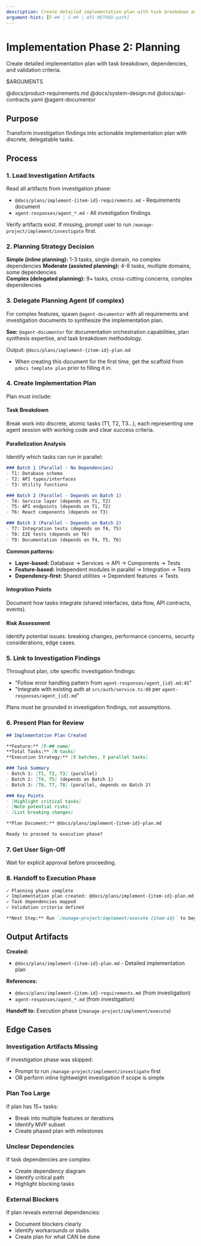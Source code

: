 ```yaml
---
description: Create detailed implementation plan with task breakdown and dependencies
argument-hint: [F-## | S-## | API-METHOD-path]
---
```


# Implementation Phase 2: Planning

Create detailed implementation plan with task breakdown, dependencies, and validation criteria.

$ARGUMENTS

@docs/product-requirements.md
@docs/system-design.md
@docs/api-contracts.yaml
@agent-documentor

## Purpose

Transform investigation findings into actionable implementation plan with discrete, delegatable tasks.

## Process

### 1. Load Investigation Artifacts
Read all artifacts from investigation phase:
- `@docs/plans/implement-{item-id}-requirements.md` - Requirements document
- `agent-responses/agent_*.md` - All investigation findings

Verify artifacts exist. If missing, prompt user to run `/manage-project/implement/investigate` first.

### 2. Planning Strategy Decision
**Simple (inline planning):** 1-3 tasks, single domain, no complex dependencies
**Moderate (assisted planning):** 4-8 tasks, multiple domains, some dependencies  
**Complex (delegated planning):** 9+ tasks, cross-cutting concerns, complex dependencies

### 3. Delegate Planning Agent (if complex)
For complex features, spawn `@agent-documentor` with all requirements and investigation documents to synthesize the implementation plan.

**See:** `@agent-documentor` for documentation orchestration capabilities, plan synthesis expertise, and task breakdown methodology.

Output: `@docs/plans/implement-{item-id}-plan.md`
- When creating this document for the first time, get the scaffold from `pdocs template plan` prior to filling it in.

### 4. Create Implementation Plan
Plan must include:

#### Task Breakdown
Break work into discrete, atomic tasks (T1, T2, T3...), each representing one agent session with working code and clear success criteria.

#### Parallelization Analysis
Identify which tasks can run in parallel:

```markdown
### Batch 1 (Parallel - No Dependencies)
- T1: Database schema
- T2: API types/interfaces
- T3: Utility functions

### Batch 2 (Parallel - Depends on Batch 1)
- T4: Service layer (depends on T1, T2)
- T5: API endpoints (depends on T1, T2)
- T6: React components (depends on T3)

### Batch 3 (Parallel - Depends on Batch 2)
- T7: Integration tests (depends on T4, T5)
- T8: E2E tests (depends on T6)
- T9: Documentation (depends on T4, T5, T6)
```

**Common patterns:**
- **Layer-based:** Database → Services → API → Components → Tests
- **Feature-based:** Independent modules in parallel → Integration → Tests
- **Dependency-first:** Shared utilities → Dependent features → Tests

#### Integration Points
Document how tasks integrate (shared interfaces, data flow, API contracts, events).

#### Risk Assessment
Identify potential issues: breaking changes, performance concerns, security considerations, edge cases.

### 5. Link to Investigation Findings
Throughout plan, cite specific investigation findings:
- "Follow error handling pattern from `agent-responses/agent_{id}.md:45`"
- "Integrate with existing auth at `src/auth/service.ts:89` per `agent-responses/agent_{id}.md`"

Plans must be grounded in investigation findings, not assumptions.

### 6. Present Plan for Review
```markdown
## Implementation Plan Created

**Feature:** [F-## name]
**Total Tasks:** [N tasks]
**Execution Strategy:** [X batches, Y parallel tasks]

### Task Summary
- Batch 1: [T1, T2, T3] (parallel)
- Batch 2: [T4, T5] (depends on Batch 1)
- Batch 3: [T6, T7, T8] (parallel, depends on Batch 2)

### Key Points
- [Highlight critical tasks]
- [Note potential risks]
- [List breaking changes]

**Plan Document:** @docs/plans/implement-{item-id}-plan.md

Ready to proceed to execution phase?
```

### 7. Get User Sign-Off
Wait for explicit approval before proceeding.

### 8. Handoff to Execution Phase
```markdown
✓ Planning phase complete
✓ Implementation plan created: @docs/plans/implement-{item-id}-plan.md
✓ Task dependencies mapped
✓ Validation criteria defined

**Next Step:** Run `/manage-project/implement/execute {item-id}` to begin implementation.
```

## Output Artifacts

**Created:**
- `@docs/plans/implement-{item-id}-plan.md` - Detailed implementation plan

**References:**
- `@docs/plans/implement-{item-id}-requirements.md` (from investigation)
- `agent-responses/agent_*.md` (from investigation)

**Handoff to:** Execution phase (`/manage-project/implement/execute`)

## Edge Cases

### Investigation Artifacts Missing
If investigation phase was skipped:
- Prompt to run `/manage-project/implement/investigate` first
- OR perform inline lightweight investigation if scope is simple

### Plan Too Large
If plan has 15+ tasks:
- Break into multiple features or iterations
- Identify MVP subset
- Create phased plan with milestones

### Unclear Dependencies
If task dependencies are complex:
- Create dependency diagram
- Identify critical path
- Highlight blocking tasks

### External Blockers
If plan reveals external dependencies:
- Document blockers clearly
- Identify workarounds or stubs
- Create plan for what CAN be done
